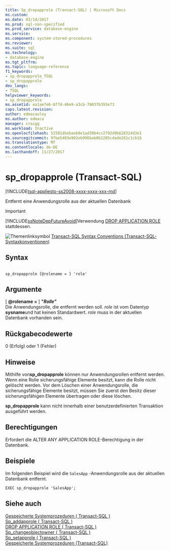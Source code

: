 ```yaml
---
title: Sp_dropapprole (Transact-SQL) | Microsoft Docs
ms.custom: 
ms.date: 03/14/2017
ms.prod: sql-non-specified
ms.prod_service: database-engine
ms.service: 
ms.component: system-stored-procedures
ms.reviewer: 
ms.suite: sql
ms.technology:
- database-engine
ms.tgt_pltfrm: 
ms.topic: language-reference
f1_keywords:
- sp_dropapprole_TSQL
- sp_dropapprole
dev_langs:
- TSQL
helpviewer_keywords:
- sp_dropapprole
ms.assetid: ea1aefe6-8f7d-46e9-a3cb-7b037b393e73
caps.latest.revision: 
author: edmacauley
ms.author: edmaca
manager: craigg
ms.workload: Inactive
ms.openlocfilehash: 51581dbebaeb9e1ad39b4cc2792d9b628324d3e1
ms.sourcegitcommit: 9fbe5403e902eb996bab0b1285cdade281c1cb16
ms.translationtype: MT
ms.contentlocale: de-DE
ms.lasthandoff: 11/27/2017
---
```

# <a name="spdropapprole-transact-sql"></a>sp_dropapprole (Transact-SQL)
[!INCLUDE[tsql-appliesto-ss2008-xxxx-xxxx-xxx-md](../../includes/tsql-appliesto-ss2008-xxxx-xxxx-xxx-md.md)]

  Entfernt eine Anwendungsrolle aus der aktuellen Datenbank  
  
> [!IMPORTANT]  
>  [!INCLUDE[ssNoteDepFutureAvoid](../../includes/ssnotedepfutureavoid-md.md)]Verwendung [DROP APPLICATION ROLE](../../t-sql/statements/drop-application-role-transact-sql.md) stattdessen.  
  
 ![Themenlinksymbol](../../database-engine/configure-windows/media/topic-link.gif "Topic link icon") [Transact-SQL Syntax Conventions (Transact-SQL-Syntaxkonventionen)](../../t-sql/language-elements/transact-sql-syntax-conventions-transact-sql.md)  
  
## <a name="syntax"></a>Syntax  
  
```  
  
sp_dropapprole [@rolename = ] 'role'  
```  
  
## <a name="arguments"></a>Argumente  
 [  **@rolename =** ] **"***Rolle***"**  
 Die Anwendungsrolle, die entfernt werden soll. *role* ist vom Datentyp **sysname**und hat keinen Standardwert. *role* muss in der aktuellen Datenbank vorhanden sein.  
  
## <a name="return-code-values"></a>Rückgabecodewerte  
 0 (Erfolg) oder 1 (Fehler)  
  
## <a name="remarks"></a>Hinweise  
 Mithilfe von**sp_dropapprole** können nur Anwendungsrollen entfernt werden. Wenn eine Rolle sicherungsfähige Elemente besitzt, kann die Rolle nicht gelöscht werden. Vor dem Löschen einer Anwendungsrolle, die sicherungsfähige Elemente besitzt, müssen Sie zuerst den Besitz dieser sicherungsfähigen Elemente übertragen oder diese löschen.  
  
 **sp_dropapprole** kann nicht innerhalb einer benutzerdefinierten Transaktion ausgeführt werden.  
  
## <a name="permissions"></a>Berechtigungen  
 Erfordert die ALTER ANY APPLICATION ROLE-Berechtigung in der Datenbank.  
  
## <a name="examples"></a>Beispiele  
 Im folgenden Beispiel wird die `SalesApp` -Anwendungsrolle aus der aktuellen Datenbank entfernt.  
  
```  
EXEC sp_dropapprole 'SalesApp';  
```  
  
## <a name="see-also"></a>Siehe auch  
 [Gespeicherte Systemprozeduren &#40; Transact-SQL &#41;](../../relational-databases/system-stored-procedures/security-stored-procedures-transact-sql.md)   
 [Sp_addapprole &#40; Transact-SQL &#41;](../../relational-databases/system-stored-procedures/sp-addapprole-transact-sql.md)   
 [DROP APPLICATION ROLE &#40; Transact-SQL &#41;](../../t-sql/statements/drop-application-role-transact-sql.md)   
 [Sp_changeobjectowner &#40; Transact-SQL &#41;](../../relational-databases/system-stored-procedures/sp-changeobjectowner-transact-sql.md)   
 [Sp_setapprole &#40; Transact-SQL &#41;](../../relational-databases/system-stored-procedures/sp-setapprole-transact-sql.md)   
 [Gespeicherte Systemprozeduren &#40;Transact-SQL&#41;](../../relational-databases/system-stored-procedures/system-stored-procedures-transact-sql.md)  
  
  
